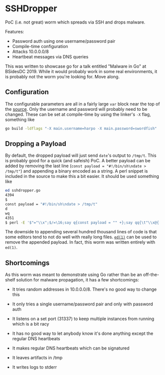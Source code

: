 SSHDropper
==========
PoC (i.e. not great) worm which spreads via SSH and drops malware.

Features:
* Password auth using one username/password pair
* Compile-time configuration
* Attacks 10.0.0.0/8
* Heartbeat messages via DNS queries

This was written to showcase go for a talk entitled "Malware in Go" at BSidesDC
2019.  While it would probably work in some real environments, it is probably
not the worm you're looking for.  Move along.

Configuration
-------------
The configurable parameters are all in a fairly large `var` block near the top
of the [source](./sshdropper.go).  Only the username and password will probably
need to be changed.  These can be set at compile-time by using the linker's
`-X` flag, something like
```sh
go build -ldflags "-X main.username=harpo -X main.password=swordfish"
```

Dropping a Payload
------------------
By default, the dropped payload will just send `date`'s output to `/tmp/t`.
This is probably good for a quick (and safeish) PoC.  A better payload can be
added by removing the last line (`const payload = "#!/bin/sh\ndate > /tmp/t"`)
and appending a binary encoded as a string.  A perl snippet is included in the
source to make this a bit easier.  It should be used something like
```sh
ed sshdropper.go
4394
$
const payload = "#!/bin/sh\ndate > /tmp/t"
d
wq
4351
$ perl -E '$"="\\x";$/=\16;say q{const payload = "" +};say qq{\t"\\x@{[unpack"(H2)*"]}` +}for(<>);say qq{\t""}' <./payload >>sshdropper.go
```

The downside to appending several hundred thousand lines of code is that some
editors tend to not do well with really long files.
[`ed(1)`](https://man.openbsd.org/ed.1) can be used to remove the appended
payload.  In fact, this worm was written entirely with `ed(1)`.

Shortcomings
------------
As this worm was meant to demonstrate using Go rather than be an off-the-shelf
solution for malware propagation, it has a few shortcomings:
* It tries random addresses in 10.0.0.0/8.  There's no good way to change this

* It only tries a single username/password pair and only with password auth
* It listens on a set port (31337) to keep multiple instances from running
which is a bit racy
* It has no good way to let anybody know it's done anything except the regular
DNS heartbeats
* It makes regular DNS heartbeats which can be signatured
* It leaves artifacts in /tmp
* It writes logs to stderr
